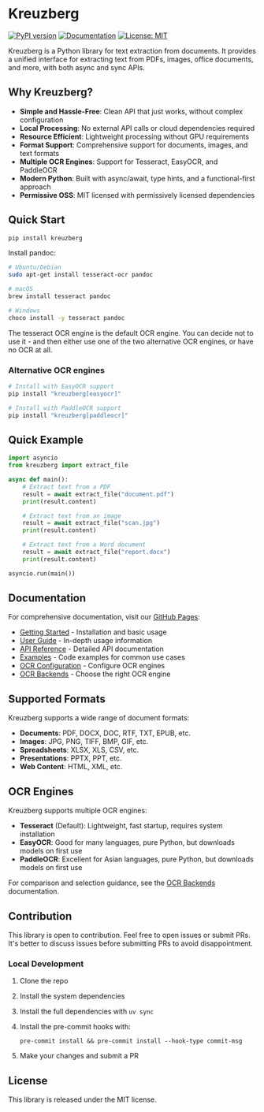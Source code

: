 # Kreuzberg

[![PyPI version](https://badge.fury.io/py/kreuzberg.svg)](https://badge.fury.io/py/kreuzberg)
[![Documentation](https://img.shields.io/badge/docs-GitHub_Pages-blue)](https://goldziher.github.io/kreuzberg/)
[![License: MIT](https://img.shields.io/badge/License-MIT-yellow.svg)](https://opensource.org/licenses/MIT)

Kreuzberg is a Python library for text extraction from documents. It provides a unified interface for extracting text from PDFs, images, office documents, and more, with both async and sync APIs.

## Why Kreuzberg?

- **Simple and Hassle-Free**: Clean API that just works, without complex configuration
- **Local Processing**: No external API calls or cloud dependencies required
- **Resource Efficient**: Lightweight processing without GPU requirements
- **Format Support**: Comprehensive support for documents, images, and text formats
- **Multiple OCR Engines**: Support for Tesseract, EasyOCR, and PaddleOCR
- **Modern Python**: Built with async/await, type hints, and a functional-first approach
- **Permissive OSS**: MIT licensed with permissively licensed dependencies

## Quick Start

```bash
pip install kreuzberg
```

Install pandoc:

```bash
# Ubuntu/Debian
sudo apt-get install tesseract-ocr pandoc

# macOS
brew install tesseract pandoc

# Windows
choco install -y tesseract pandoc
```

The tesseract OCR engine is the default OCR engine. You can decide not to use it - and then either use one of the two alternative OCR engines, or have no OCR at all.

### Alternative OCR engines

```bash
# Install with EasyOCR support
pip install "kreuzberg[easyocr]"

# Install with PaddleOCR support
pip install "kreuzberg[paddleocr]"
```

## Quick Example

```python
import asyncio
from kreuzberg import extract_file

async def main():
    # Extract text from a PDF
    result = await extract_file("document.pdf")
    print(result.content)

    # Extract text from an image
    result = await extract_file("scan.jpg")
    print(result.content)

    # Extract text from a Word document
    result = await extract_file("report.docx")
    print(result.content)

asyncio.run(main())
```

## Documentation

For comprehensive documentation, visit our [GitHub Pages](https://goldziher.github.io/kreuzberg/):

- [Getting Started](https://goldziher.github.io/kreuzberg/getting-started/) - Installation and basic usage
- [User Guide](https://goldziher.github.io/kreuzberg/user-guide/) - In-depth usage information
- [API Reference](https://goldziher.github.io/kreuzberg/api-reference/) - Detailed API documentation
- [Examples](https://goldziher.github.io/kreuzberg/examples/) - Code examples for common use cases
- [OCR Configuration](https://goldziher.github.io/kreuzberg/user-guide/ocr-configuration/) - Configure OCR engines
- [OCR Backends](https://goldziher.github.io/kreuzberg/user-guide/ocr-backends/) - Choose the right OCR engine

## Supported Formats

Kreuzberg supports a wide range of document formats:

- **Documents**: PDF, DOCX, DOC, RTF, TXT, EPUB, etc.
- **Images**: JPG, PNG, TIFF, BMP, GIF, etc.
- **Spreadsheets**: XLSX, XLS, CSV, etc.
- **Presentations**: PPTX, PPT, etc.
- **Web Content**: HTML, XML, etc.

## OCR Engines

Kreuzberg supports multiple OCR engines:

- **Tesseract** (Default): Lightweight, fast startup, requires system installation
- **EasyOCR**: Good for many languages, pure Python, but downloads models on first use
- **PaddleOCR**: Excellent for Asian languages, pure Python, but downloads models on first use

For comparison and selection guidance, see the [OCR Backends](https://goldziher.github.io/kreuzberg/user-guide/ocr-backends/) documentation.

## Contribution

This library is open to contribution. Feel free to open issues or submit PRs. It's better to discuss issues before submitting PRs to avoid disappointment.

### Local Development

1. Clone the repo

1. Install the system dependencies

1. Install the full dependencies with `uv sync`

1. Install the pre-commit hooks with:

    ```shell
    pre-commit install && pre-commit install --hook-type commit-msg
    ```

1. Make your changes and submit a PR

## License

This library is released under the MIT license.
